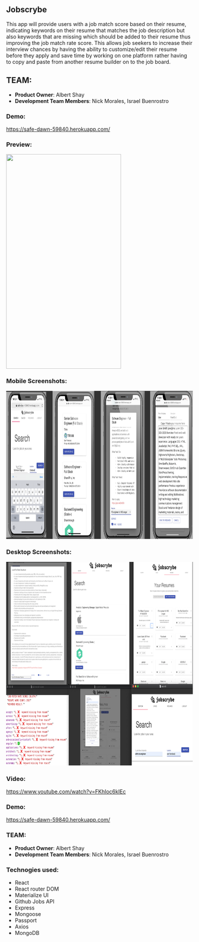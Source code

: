 ## Jobscrybe

This app will provide users with a job match score based on their resume, indicating keywords on their resume that matches the job description but also keywords that are missing which should be added to their resume thus improving the job match rate score. This allows job seekers to increase their interview chances by having the ability to customize/edit their resume before they apply and save time by working on one platform rather having to copy and paste from another resume builder on to the job board.

## TEAM:
  - __Product Owner__:  Albert Shay
  - __Development Team Members__:  Nick Morales, Israel Buenrostro


### Demo:
https://safe-dawn-59840.herokuapp.com/

### Preview:
<img align="center" src="https://github.com/albertshay888/jobscrybe/blob/master/screenshots/jobscrybe2.gif"  width="310" height="580" />

### Mobile Screenshots:
<img src="https://github.com/albertshay888/jobscrybe/blob/master/screenshots/mobile.png" width="1200" height="400" />

### Desktop Screenshots:
<img src="https://github.com/albertshay888/jobscrybe/blob/master/screenshots/final.png" width="1200" height="550" />

### Video:
https://www.youtube.com/watch?v=FKhIoc6kIEc

### Demo:
https://safe-dawn-59840.herokuapp.com/

### TEAM:
  - __Product Owner__:  Albert Shay
  - __Development Team Members__:  Nick Morales, Israel Buenrostro

### Technogies used:
-	React
-	React router DOM
-	Materialize UI
-	Github Jobs API
-	Express
-	Mongoose
-	Passport
-	Axios
-	MongoDB



